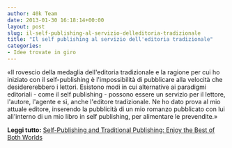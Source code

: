 ```yaml
---
author: 40k Team
date: 2013-01-30 16:18:14+00:00
layout: post
slug: il-self-publishing-al-servizio-delleditoria-tradizionale
title: "Il self publishing al servizio dell'editoria tradizionale"
categories:
- Idee trovate in giro
---
```


«Il rovescio della medaglia dell'editoria tradizionale e la ragione per cui ho iniziato con il self-publishing è l'impossibilità di pubblicare alla velocità che desidererebbero i lettori. Esistono modi in cui alternative ai paradigmi editoriali - come il self publishing - possono essere un servizio per il lettore, l'autore, l'agente e sì, anche l'editore tradizionale. Ne ho dato prova al mio attuale editore, inserendo la pubblicità di un mio romanzo pubblicato con lui all'interno di un mio libro in self publishing, per alimentare le prevendite.»

**Leggi tutto:** [Self-Publishing and Traditional Publishing: Enjoy the Best of Both Worlds](http://janefriedman.com/2013/01/30/self-pub-and-traditional-pub-cj-lyons/)
